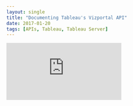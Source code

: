 ```yaml
---
layout: single
title: "Documenting Tableau's Vizportal API"
date: 2017-01-20
tags: [APIs, Tableau, Tableau Server]
---
```


<div class="iframe_container">
<iframe src="https://viziblydiffrnt.github.io/vizportal.html" frameborder="0" allowfullscreen>
</iframe> 
</div>
